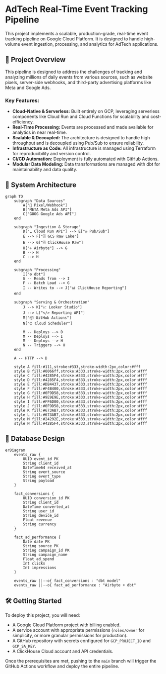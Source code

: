 # AdTech Real-Time Event Tracking Pipeline

This project implements a scalable, production-grade, real-time event tracking pipeline on Google Cloud Platform. It is designed to handle high-volume event ingestion, processing, and analytics for AdTech applications.

## 🚀 Project Overview

This pipeline is designed to address the challenges of tracking and analyzing millions of daily events from various sources, such as website pixels, server-side webhooks, and third-party advertising platforms like Meta and Google Ads.

### Key Features:
- **Cloud-Native & Serverless:** Built entirely on GCP, leveraging serverless components like Cloud Run and Cloud Functions for scalability and cost-efficiency.
- **Real-Time Processing:** Events are processed and made available for analytics in near real-time.
- **Scalable & Decoupled:** The architecture is designed to handle high throughput and is decoupled using Pub/Sub to ensure reliability.
- **Infrastructure as Code:** All infrastructure is managed using Terraform for reproducibility and version control.
- **CI/CD Automation:** Deployment is fully automated with GitHub Actions.
- **Modular Data Modeling:** Data transformations are managed with dbt for maintainability and data quality.

## 📐 System Architecture

```mermaid
graph TD
    subgraph "Data Sources"
        A["🛒 Pixel/Webhook"]
        B["META Meta Ads API"]
        C["GOOG Google Ads API"]
    end

    subgraph "Ingestion & Storage"
        D["☁️ Cloud Run API"] --> E["✉️ Pub/Sub"]
        E --> F["🗄️ GCS Raw Lake"]
        E --> G["🗄️ ClickHouse Raw"]
        H["✈️ Airbyte"] --> G
        B --> H
        C --> H
    end

    subgraph "Processing"
        I["⚙️ dbt"]
        G -- Reads from --> I
        F -- Batch Load --> G
        I -- Writes to --> J["📊 ClickHouse Reporting"]
    end

    subgraph "Serving & Orchestration"
        J --> K["📈 Looker Studio"]
        J --> L["</> Reporting API"]
        M["📦 GitHub Actions"]
        N["⏰ Cloud Scheduler"]

        M -- Deploys --> D
        M -- Deploys --> I
        M -- Deploys --> H
        N -- Triggers --> H
    end

    A -- HTTP --> D

    style A fill:#111,stroke:#333,stroke-width:2px,color:#fff
    style B fill:#0066ff,stroke:#333,stroke-width:2px,color:#fff
    style C fill:#4285F4,stroke:#333,stroke-width:2px,color:#fff
    style D fill:#4285F4,stroke:#333,stroke-width:2px,color:#fff
    style E fill:#DB4437,stroke:#333,stroke-width:2px,color:#fff
    style F fill:#F4B400,stroke:#333,stroke-width:2px,color:#fff
    style G fill:#0F9D58,stroke:#333,stroke-width:2px,color:#fff
    style H fill:#9E9E9E,stroke:#333,stroke-width:2px,color:#fff
    style I fill:#FF6D00,stroke:#333,stroke-width:2px,color:#fff
    style J fill:#0F9D58,stroke:#333,stroke-width:2px,color:#fff
    style K fill:#673AB7,stroke:#333,stroke-width:2px,color:#fff
    style L fill:#673AB7,stroke:#333,stroke-width:2px,color:#fff
    style M fill:#24292E,stroke:#333,stroke-width:2px,color:#fff
    style N fill:#4285F4,stroke:#333,stroke-width:2px,color:#fff
```

## 💾 Database Design

```mermaid
erDiagram
    events_raw {
        UUID event_id PK
        String client_id
        DateTime64 received_at
        String event_source
        String event_type
        String payload
    }

    fact_conversions {
        UUID conversion_id PK
        String client_id
        DateTime converted_at
        String user_id
        String device_id
        Float revenue
        String currency
    }

    fact_ad_performance {
        Date date PK
        String source PK
        String campaign_id PK
        String campaign_name
        Float ad_spend
        Int clicks
        Int impressions
    }

    events_raw ||--o{ fact_conversions : "dbt model"
    events_raw ||--o{ fact_ad_performance : "Airbyte + dbt"
```

## 🛠️ Getting Started

To deploy this project, you will need:
- A Google Cloud Platform project with billing enabled.
- A service account with appropriate permissions (`roles/owner` for simplicity, or more granular permissions for production).
- A GitHub repository with secrets configured for `GCP_PROJECT_ID` and `GCP_SA_KEY`.
- A ClickHouse Cloud account and API credentials.

Once the prerequisites are met, pushing to the `main` branch will trigger the GitHub Actions workflow and deploy the entire pipeline.
